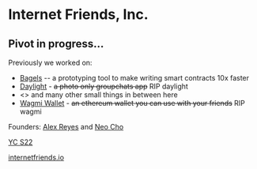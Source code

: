 # Internet Friends, Inc. 

## Pivot in progress...

Previously we worked on: 
- [Bagels](https://github.com/Alex-Neo-Projects/bagels) -- a prototyping tool to make writing smart contracts 10x faster
- [Daylight](https://www.daylightapp.xyz/) - ~~a photo only groupchats app~~ RIP daylight
- <> and many other small things in between here
- [Wagmi Wallet](https://www.wagmiapp.com/) - ~~an ethereum wallet you can use with your friends~~ RIP wagmi

Founders: [Alex Reyes](https://www.alexreyes.dev) and [Neo Cho](https://neooo.xyz/)

[YC S22](https://www.ycombinator.com/companies/internet-friends)

[internetfriends.io](https://internetfriends.io)
